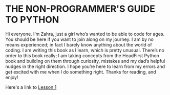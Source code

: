 # THE NON-PROGRAMMER'S GUIDE TO PYTHON

Hi everyone. I’m Zahra, just a girl who’s wanted to be able to code for ages. You should be here if you want to join along on my journey. I am by no means experienced; in fact I barely know anything about the world of coding. I am writing this book as I learn, which is pretty unusual. There’s no order to this book really; I am taking concepts from the HeadFirst Python book and building on them through curiosity, mistakes and my dad’s helpful nudges in the right direction. I hope you’re here to learn from my errors and get excited with me when I do something right. Thanks for reading, and enjoy!

Here's a link to [Lesson 1](Lesson%201.md)
